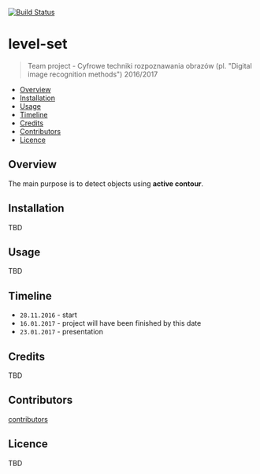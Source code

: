[![Build Status](https://travis-ci.com/JaroslawWiosna/level-set.svg?token=o1NhkEzXPpzaim9ynHJS&branch=master)](https://travis-ci.com/JaroslawWiosna/level-set)
# level-set
> Team project - Cyfrowe techniki rozpoznawania obrazów (pl. "Digital image recognition methods") 2016/2017

  - [Overview](#Overview)
  - [Installation](#Installation)
  - [Usage](#Usage)
  - [Timeline](#Timeline)
  - [Credits](#Credits)
  - [Contributors](#Contributors)
  - [Licence](#Licence)

## Overview

The main purpose is to detect objects using **active contour**.

## Installation

TBD

## Usage

TBD

## Timeline
  - `28.11.2016` - start
  - `16.01.2017` - project will have been finished by this date
  - `23.01.2017` - presentation

## Credits

TBD

## Contributors

[contributors](https://github.com/JaroslawWiosna/level-set/graphs/contributors)

## Licence

TBD

